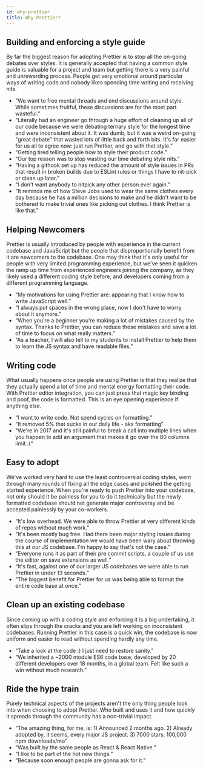 ```yaml
---
id: why-prettier
title: Why Prettier?
---
```


## Building and enforcing a style guide

By far the biggest reason for adopting Prettier is to stop all the on-going debates over styles. It is generally accepted that having a common style guide is valuable for a project and team but getting there is a very painful and unrewarding process. People get very emotional around particular ways of writing code and nobody likes spending time writing and receiving nits.

* “We want to free mental threads and end discussions around style. While sometimes fruitful, these discussions are for the most part wasteful.”
* “Literally had an engineer go through a huge effort of cleaning up all of our code because we were debating ternary style for the longest time and were inconsistent about it. It was dumb, but it was a weird on-going "great debate" that wasted lots of little back and forth bits. It's far easier for us all to agree now: just run Prettier, and go with that style.”
* “Getting tired telling people how to style their product code.”
* “Our top reason was to stop wasting our time debating style nits.”
* “Having a githook set up has reduced the amount of style issues in PRs that result in broken builds due to ESLint rules or things I have to nit-pick or clean up later.”
* “I don't want anybody to nitpick any other person ever again.”
* “It reminds me of how Steve Jobs used to wear the same clothes every day because he has a million decisions to make and he didn't want to be bothered to make trivial ones like picking out clothes. I think Prettier is like that.”

## Helping Newcomers

Prettier is usually introduced by people with experience in the current codebase and JavaScript but the people that disproportionally benefit from it are newcomers to the codebase. One may think that it's only useful for people with very limited programming experience, but we've seen it quicken the ramp up time from experienced engineers joining the company, as they likely used a different coding style before, and developers coming from a different programming language.

* “My motivations for using Prettier are: appearing that I know how to write JavaScript well.”
* “I always put spaces in the wrong place, now I don't have to worry about it anymore.”
* “When you're a beginner you're making a lot of mistakes caused by the syntax. Thanks to Prettier, you can reduce these mistakes and save a lot of time to focus on what really matters.”
* “As a teacher, I will also tell to my students to install Prettier to help them to learn the JS syntax and have readable files.”

## Writing code

What usually happens once people are using Prettier is that they realize that they actually spend a lot of time and mental energy formatting their code. With Prettier editor integration, you can just press that magic key binding and poof, the code is formatted. This is an eye opening experience if anything else.

* “I want to write code. Not spend cycles on formatting.”
* “It removed 5% that sucks in our daily life - aka formatting”
* “We're in 2017 and it's still painful to break a call into multiple lines when you happen to add an argument that makes it go over the 80 columns limit :(“

## Easy to adopt

We've worked very hard to use the least controversial coding styles, went through many rounds of fixing all the edge cases and polished the getting started experience. When you're ready to push Prettier into your codebase, not only should it be painless for you to do it technically but the newly formatted codebase should not generate major controversy and be accepted painlessly by your co-workers.

* “It's low overhead. We were able to throw Prettier at very different kinds of repos without much work.”
* “It's been mostly bug free. Had there been major styling issues during the course of implementation we would have been wary about throwing this at our JS codebase. I'm happy to say that's not the case.”
* “Everyone runs it as part of their pre commit scripts, a couple of us use the editor on save extensions as well.”
* “It's fast, against one of our larger JS codebases we were able to run Prettier in under 13 seconds.”
* “The biggest benefit for Prettier for us was being able to format the entire code base at once.”

## Clean up an existing codebase

Since coming up with a coding style and enforcing it is a big undertaking, it often slips through the cracks and you are left working on inconsistent codebases. Running Prettier in this case is a quick win, the codebase is now uniform and easier to read without spending hardly any time.

* “Take a look at the code :) I just need to restore sanity.”
* “We inherited a ~2000 module ES6 code base, developed by 20 different developers over 18 months, in a global team. Felt like such a win without much research.”

## Ride the hype train

Purely technical aspects of the projects aren't the only thing people look into when choosing to adopt Prettier. Who built and uses it and how quickly it spreads through the community has a non-trivial impact.

* “The amazing thing, for me, is: 1) Announced 2 months ago. 2) Already adopted by, it seems, every major JS project. 3) 7000 stars, 100,000 npm downloads/mo”
* “Was built by the same people as React & React Native.”
* “I like to be part of the hot new things.”
* “Because soon enough people are gonna ask for it.”
